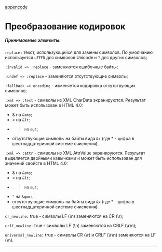 [appencode]()
# Преобразование кодировок

##### Принимаемые элементы:

`replace:` текст, использующийся для замены символов. По умолчанию используется `uFFFD` для символов Unicode и `?` для других символов;

`:invalid => :replace` - заменяются ошибочные байты;

`:undef => :replace` - заменяются отсутствующие символы;

`:fallback => encoding` - изменяется кодировка отсутствующих символов;

`:xml => :text` - символы из XML CharData экранируются. Результат может быть использован в HTML 4.0:

+ & на `&amp`;
+ < на `&lt`;
+ > на `&gt`;
+ отсутствующие символы на байты вида `&x` (где * - цифра в шестнадцатеричной системе счисления).

`:xml => :attr` - символы из XML AttrValue экранируются. Результат выделяется двойными кавычками и может быть использован для значений свойств в HTML 4.0:

+ & на `&amp`;
+ < на `&lt`;
+ > на `&gt`;
+ `"` на `&quot`;
+ отсутствующие символы на байты вида `&x` (где * - цифра в шестнадцатеричной системе счисления).

`cr_newline:` true - символы LF (\n) заменяются на CR (\r);

`crlf_newline:` true - символы LF (\n) заменяются на CRLF (\r\n);

`universal_newline:` true - символы CR (\r) и CRLF (\r\n) заменяются на LF (\n).

*****